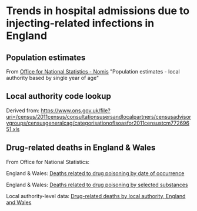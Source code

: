 # Trends in hospital admissions due to injecting-related infections in England

## Population estimates

From [Office for National Statistics - Nomis](https://www.nomisweb.co.uk/datasets/pestsyoala) "Population estimates - local authority based by single year of age"

## Local authority code lookup 

Derived from:
https://www.ons.gov.uk/file?uri=/census/2011census/consultationsusersandlocalpartners/censusadvisorygroups/censusgeneralcag/categorisationoflsoasfor2011censustcm77269651.xls

## Drug-related deaths in England & Wales

From Office for National Statistics:

England & Wales: [Deaths related to drug poisoning by date of occurrence](https://www.ons.gov.uk/peoplepopulationandcommunity/birthsdeathsandmarriages/deaths/datasets/deathsrelatedtodrugpoisoningbydateofoccurrence)

England & Wales: [Deaths related to drug poisoning by selected substances](https://www.ons.gov.uk/peoplepopulationandcommunity/birthsdeathsandmarriages/deaths/datasets/deathsrelatedtodrugpoisoningbyselectedsubstances)

Local authority-level data: [Drug-related deaths by local authority, England and Wales](https://www.ons.gov.uk/peoplepopulationandcommunity/birthsdeathsandmarriages/deaths/datasets/drugmisusedeathsbylocalauthority)

